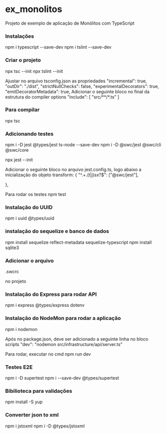 # ex_monolitos
Projeto de exemplo de aplicação de Monólitos com TypeScript


### Instalações
npm i typescript --save-dev
npm i tslint --save-dev

### Criar o projeto
npx tsc --init
npx tslint --init

Ajustar no arquivo tsconfig.json as propriedades
    "incremental": true,                              
    "outDir": "./dist",
    "strictNullChecks": false,
    "experimentalDecorators": true,
    "emitDecoratorMetadata": true,
    Adicionar o seguinte bloco no final da estrutura do compiler options
        "include": [
            "src/**/*.ts"
        ]

### Para compilar
npx tsc        

### Adicionando testes
npm i -D jest @types/jest ts-node --save-dev
npm i -D @swc/jest @swc/cli @swc/core

npx jest --init

Adicionar o seguinte bloco no arquivo jest.config.ts, logo abaixo a inicialização do objeto
transform: {
    "^.+\.(t|j)sx?$": ["@swc/jest"],
    
  },

Para rodar os testes
npm test  

### Instalação do UUID
npm i uuid @types/uuid

### instalação do sequelize e banco de dados
npm install sequelize reflect-metadata sequelize-typescript
npm install sqlite3

### Adicionar o arquivo
.swcrc

no projeto

### Instalação do Express para rodar API
npm i express @types/express dotenv

### Instalação do NodeMon para rodar a aplicação
npm i nodemon

Após no package.json, deve ser adicionado a seguinte linha no bloco scripts
"dev": "nodemon src/infrastructure/api/server.ts"

Para rodar, executar no cmd
npm run dev

### Testes E2E
npm i -D supertest
npm i --save-dev @types/supertest

### Bibilioteca para validações
npm install -S yup

### Converter json to xml
npm i jstoxml
npm i -D @types/jstoxml